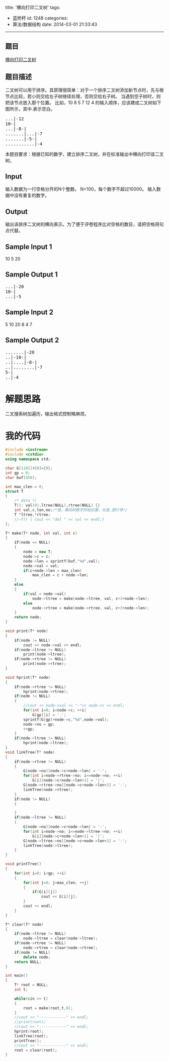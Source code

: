 title: '横向打印二叉树'
tags:
  - 蓝桥杯
id: 1248
categories:
  - 算法/数据结构
date: 2014-03-01 21:33:43
---

## 题目

[横向打印二叉树](http://lx.lanqiao.org/problem.page?gpid=T34 "http://lx.lanqiao.org/problem.page?gpid=T34")

## 题目描述

二叉树可以用于排序。其原理很简单：对于一个排序二叉树添加新节点时，先与根节点比较，若小则交给左子树继续处理，否则交给右子树。
当遇到空子树时，则把该节点放入那个位置。
比如，10 8 5 7 12 4 的输入顺序，应该建成二叉树如下图所示，其中.表示空白。

<pre>
...|-12
10-|
...|-8-|
.......|...|-7
.......|-5-|
...........|-4
</pre>

本题目要求：根据已知的数字，建立排序二叉树，并在标准输出中横向打印该二叉树。

<!--more-->

## Input

输入数据为一行空格分开的N个整数。 N<100，每个数字不超过10000。
输入数据中没有重复的数字。

## Output

输出该排序二叉树的横向表示。为了便于评卷程序比对空格的数目，请把空格用句点代替。

## Sample Input 1

10 5 20

## Sample Output 1

<pre>
...|-20
10-|
...|-5
</pre>

## Sample Input 2

5 10 20 8 4 7

## Sample Output 2

<pre>
.......|-20
..|-10-|
..|....|-8-|
..|........|-7
5-|
..|-4
</pre>

# 解题思路

二叉搜索树加遍历，输出格式控制略麻烦。

# 我的代码

```cpp
#include <iostream>
#include <cstdio>
using namespace std;

char G[110][450]={0};
int gp = 0;
char buf[450];

int max_clen = 0;
struct T
{
	/* data */
	T(): val(0),ltree(NULL),rtree(NULL) {}
	int val,c,len,no;/*值，横向树数字开始位置，长度,图行号*/
	T *ltree,*rtree;
	//~T() { cout << "del " << val << endl;}
};

T* make(T* node, int val, int c)
{
	if(node == NULL)
	{
		node = new T;
		node->c = c;
		node->len = sprintf(buf,"%d",val);
		node->val = val;
		if(c+node->len > max_clen)
			max_clen = c + node->len;
	}
	else
	{
		if(val < node->val)
			node->ltree = make(node->ltree, val, c+3+node->len);
		else
			node->rtree = make(node->rtree, val, c+3+node->len);
	}
	return node;
}

void print(T* node)
{
	if(node != NULL)
		cout << node->val << endl;
	if(node->ltree != NULL)
		print(node->ltree);
	if(node->rtree != NULL)
		print(node->rtree);
}

void hprint(T* node)
{
	if(node->rtree != NULL)
		hprint(node->rtree);
	if(node != NULL)
	{
		//cout << node->val << "-"<< node->c << endl;
		for(int i=0; i<node->c; ++i)
			G[gp][i] = '.';	
		sprintf(G[gp]+node->c,"%d",node->val);
		node->no = gp;
		++gp;
	}
	if(node->ltree != NULL)
		hprint(node->ltree);
}
void linkTree(T* node)
{
	if(node->rtree != NULL)
	{
		G[node->no][node->c+node->len] = '-';
		for(int i=node->rtree->no; i<=node->no; ++i)
			G[i][node->c+node->len+1] = '|';
		G[node->rtree->no][node->c+node->len+2] = '-';
		linkTree(node->rtree);
	}
	if(node != NULL)
	{

	}
	if(node->ltree != NULL)
	{
		G[node->no][node->c+node->len] = '-';
		for(int i=node->no; i<=node->ltree->no; ++i)
			G[i][node->c+node->len+1] = '|';
		G[node->ltree->no][node->c+node->len+2] = '-';
		linkTree(node->ltree);
	}
}

void printTree()
{
	for(int i=0; i<gp; ++i)
	{
		for(int j=0; j<max_clen; ++j)
		{
			if(G[i][j])
				cout << G[i][j];
		}
		cout << endl;
	}
}

T* clear(T* node)
{
	if(node->ltree != NULL)
		node->ltree = clear(node->ltree);
	if(node->rtree != NULL)
		node->rtree = clear(node->rtree);
	if(node != NULL)
		delete node;
	return NULL;
}

int main()
{
	T* root = NULL;
	int t;

	while(cin >> t)
	{
		root = make(root,t,0);
	}
	//cout << "------------" << endl;
	//print(root);
	//cout << "------------" << endl;
	hprint(root);
	linkTree(root);
	printTree();
	//cout << "------------" << endl;
	root = clear(root);
}
```